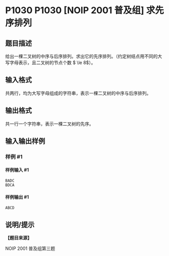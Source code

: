 # P1030 P1030 [NOIP 2001 普及组] 求先序排列

## 题目描述

给出一棵二叉树的中序与后序排列。求出它的先序排列。（约定树结点用不同的大写字母表示，且二叉树的节点个数 $ \le 8$）。


## 输入格式

共两行，均为大写字母组成的字符串，表示一棵二叉树的中序与后序排列。


## 输出格式

共一行一个字符串，表示一棵二叉树的先序。


## 输入输出样例

### 样例 #1

#### 样例输入 #1

```
BADC
BDCA
```

#### 样例输出 #1

```
ABCD
```

## 说明/提示

**【题目来源】**

NOIP 2001 普及组第三题

